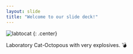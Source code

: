 ```yaml
---
layout: slide
title: "Welcome to our slide deck!"
---
```


![labtocat](https://octodex.github.com/images/labtocat.png)
{: .center}

Laboratory Cat-Octopous with very explosives. :bomb: